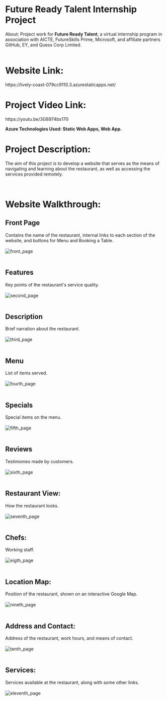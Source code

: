 # Future Ready Talent Internship Project

About: Project work for **Future Ready Talent**, a virtual internship program in association with AICTE, FutureSkills Prime, Microsoft, and affiliate partners GitHub, EY, and Quess Corp Limited.
<br> <br>

<h1> Website Link: </h1>
https://lively-coast-079cc9110.3.azurestaticapps.net/

<h1> Project Video Link: </h1> 
https://youtu.be/3G8974bs170

<b> Azure Technologies Used: Static Web Apps, Web App. </b>
<br>

# Project Description:
<p> 
  The aim of this project is to develop a website that serves as the means of navigating and learning about the restaurant, as well as accessing the services provided 
  remotely.
</p>
<br>

# Website Walkthrough:

## Front Page
Contains the name of the restaurant, internal links to each section of the website, and buttons for Menu and Booking a Table.
<br> <br>
![front_page](https://github.com/bhuvansun/future-ready-talent/assets/117800668/f65ca53e-732a-4b76-87cb-4950ee93762a)
<br> <br>

## Features
Key points of the restaurant's service quality.
<br> <br>
![second_page](https://github.com/bhuvansun/future-ready-talent/assets/117800668/0f8d5cc7-e054-442e-94b0-64590c984290)
<br> <br>

## Description
Brief narration about the restaurant.
<br> <br>
![third_page](https://github.com/bhuvansun/future-ready-talent/assets/117800668/40d2de83-1fc8-432a-9bcb-adb7672bcb60)
<br> <br>

## Menu
List of items served.
<br> <br>
![fourth_page](https://github.com/bhuvansun/future-ready-talent/assets/117800668/c5ad7cf6-05fa-4b67-9357-17073e284d1c)
<br> <br>

## Specials
Special items on the menu.
<br> <br>
![fifth_page](https://github.com/bhuvansun/future-ready-talent/assets/117800668/df6ed5b3-268c-458c-9a03-8172e5cb8922)
<br> <br>

## Reviews
Testimonies made by customers.
<br> <br>
![sixth_page](https://github.com/bhuvansun/future-ready-talent/assets/117800668/ec28d3cf-01a5-47d9-a92d-2afbed8c01a0)
<br> <br>

## Restaurant View:
How the restaurant looks.
<br> <br>
![seventh_page](https://github.com/bhuvansun/future-ready-talent/assets/117800668/14cd2a7c-e7ef-4f2b-a267-84b0bb5a65da)
<br> <br>

## Chefs:
Working staff.
<br> <br>
![eigth_page](https://github.com/bhuvansun/future-ready-talent/assets/117800668/c4439a98-94fc-42a0-a891-4741bef3dec0)
<br> <br>

## Location Map:
Position of the restaurant, shown on an interactive Google Map.
<br> <br>
![nineth_page](https://github.com/bhuvansun/future-ready-talent/assets/117800668/3c8f9e11-c3ba-4d9c-8186-f68be1735e65)
<br> <br>

## Address and Contact:
Address of the restaurant, work hours, and means of contact.
<br> <br>
![tenth_page](https://github.com/bhuvansun/future-ready-talent/assets/117800668/03f7031e-a90a-4491-8a95-d47497aa5d89)
<br> <br>

## Services:
Services available at the restaurant, along with some other links.
<br> <br>
![eleventh_page](https://github.com/bhuvansun/future-ready-talent/assets/117800668/f2050689-9a17-4e83-abd3-0f99d6880f49)
<br> <br>
